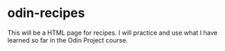 # odin-recipes
This will be a HTML page for recipes. 
I will practice and use what I have learned so far in the Odin Project course.